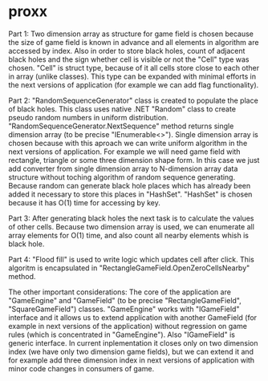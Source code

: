 # proxx

Part 1:
Two dimension array as structure for game field is chosen because the size of game field is known in advance and all elements in algorithm are accessed by index.
Also in order to store black holes, count of adjacent black holes and the sign whether cell is visible or not the "Cell" type was chosen. "Cell" is struct type, because of it all cells store close to each other in array (unlike classes).
This type can be expanded with minimal efforts in the next versions of application (for example we can add flag functionality).


Part 2:
"RandomSequenceGenerator" class is created to populate the place of black holes. This class uses native .NET "Random" class to create pseudo random numbers in uniform distribution.
"RandomSequenceGenerator.NextSequence" method returns single dimension array (to be precise "IEnumerable<>"). 
Single dimension array is chosen because with this aproach we can write uniform algorithm in the next versions of application. For example we will need game field with rectangle, triangle or some three dimension shape form. In this case we just add converter from single dimension array to N-dimension array data structure without toching algorithm of random sequence generating.
Because random can generate black hole places which has already been added it necessary to store this places in "HashSet". "HashSet" is chosen because it has O(1) time for accessing by key.


Part 3:
After generating black holes the next task is to calculate the values of other cells. Because two dimension array is used, we can enumerate all array elements for O(1) time, and also count all nearby elements whish is black hole.

Part 4:
"Flood fill" is used to write logic which updates cell after click. This algoritm is encapsulated in "RectangleGameField.OpenZeroCellsNearby" method.

The other important considerations:
The core of the application are "GameEngine" and "GameField" (to be precise "RectangleGameField", "SquareGameField") classes. "GameEngine" works with "IGameField" interface and it allows us to extend application with another GameField (for example in next versions of the application) without regression on game rules (which is concentrated in "GameEngine").
Also "IGameField" is generic interface. In current inplementation it closes only on two dimension index (we have only two dimension game fields), but we can extend it and for example add three dimension index in next versions of application with minor code changes in consumers of game.


